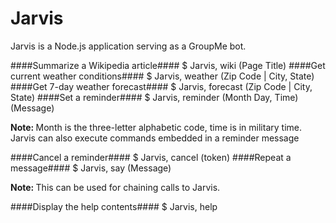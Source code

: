 <h1>Jarvis</h1>
<p>Jarvis is a Node.js application serving as a GroupMe bot.</p>
####Summarize a Wikipedia article####
    $ Jarvis, wiki (Page Title)
####Get current weather conditions####
    $ Jarvis, weather (Zip Code | City, State)
####Get 7-day weather forecast####
    $ Jarvis, forecast (Zip Code | City, State)
####Set a reminder####
    $ Jarvis, reminder (Month Day, Time) (Message)
<p><b>Note: </b>Month is the three-letter alphabetic code, time is in military time.  Jarvis can also execute commands embedded in a reminder message</p>
####Cancel a reminder####
    $ Jarvis, cancel (token)
####Repeat a message####
    $ Jarvis, say (Message)
<p><b>Note: </b>This can be used for chaining calls to Jarvis.</p>
####Display the help contents####
    $ Jarvis, help
